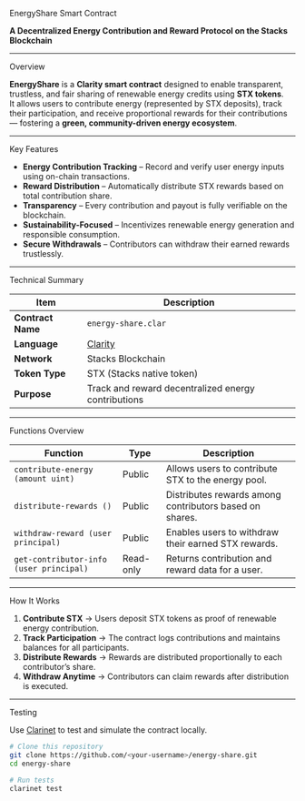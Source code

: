EnergyShare Smart Contract

**A Decentralized Energy Contribution and Reward Protocol on the Stacks Blockchain**

---

Overview

**EnergyShare** is a **Clarity smart contract** designed to enable transparent, trustless, and fair sharing of renewable energy credits using **STX tokens**.  
It allows users to contribute energy (represented by STX deposits), track their participation, and receive proportional rewards for their contributions — fostering a **green, community-driven energy ecosystem**.

---

Key Features

- **Energy Contribution Tracking** – Record and verify user energy inputs using on-chain transactions.  
- **Reward Distribution** – Automatically distribute STX rewards based on total contribution share.  
- **Transparency** – Every contribution and payout is fully verifiable on the blockchain.  
- **Sustainability-Focused** – Incentivizes renewable energy generation and responsible consumption.  
- **Secure Withdrawals** – Contributors can withdraw their earned rewards trustlessly.

---
Technical Summary

| Item | Description |
|------|--------------|
| **Contract Name** | `energy-share.clar` |
| **Language** | [Clarity](https://docs.stacks.co/write-smart-contracts/clarity-language) |
| **Network** | Stacks Blockchain |
| **Token Type** | STX (Stacks native token) |
| **Purpose** | Track and reward decentralized energy contributions |

---

Functions Overview

| Function | Type | Description |
|-----------|------|-------------|
| `contribute-energy (amount uint)` | Public | Allows users to contribute STX to the energy pool. |
| `distribute-rewards ()` | Public | Distributes rewards among contributors based on shares. |
| `withdraw-reward (user principal)` | Public | Enables users to withdraw their earned STX rewards. |
| `get-contributor-info (user principal)` | Read-only | Returns contribution and reward data for a user. |

---

How It Works

1. **Contribute STX** → Users deposit STX tokens as proof of renewable energy contribution.  
2. **Track Participation** → The contract logs contributions and maintains balances for all participants.  
3. **Distribute Rewards** → Rewards are distributed proportionally to each contributor’s share.  
4. **Withdraw Anytime** → Contributors can claim rewards after distribution is executed.

---
Testing

Use [Clarinet](https://github.com/hirosystems/clarinet) to test and simulate the contract locally.

```bash
# Clone this repository
git clone https://github.com/<your-username>/energy-share.git
cd energy-share

# Run tests
clarinet test
